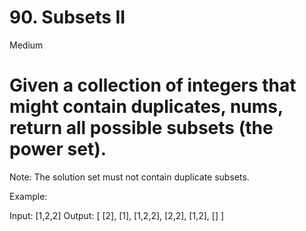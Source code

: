 # 90. Subsets II
Medium

Given a collection of integers that might contain duplicates, nums, return all possible subsets (the power set).
=
Note: The solution set must not contain duplicate subsets.

Example:

Input: [1,2,2]
Output:
[
  [2],
  [1],
  [1,2,2],
  [2,2],
  [1,2],
  []
]
